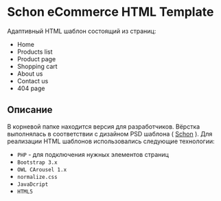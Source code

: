 # Schon eCommerce HTML Template
Адаптивный HTML шаблон состоящий из страниц:

* Home
* Products list
* Product page
* Shopping cart
* About us
* Contact us
* 404 page


## Описание 
В корневой папке находится версия для разработчиков. 
Вёрстка выполнялась в соответствии с дизайном PSD шаблона ( [Schon](https://themeforest.net/item/schn-ecommerce-psd-template/15449163?s_rank=4) ). Для реализации HTML шаблонов использовались следующие технологии:

* ``PHP`` - для подключения нужных элементов страниц
* ``Bootstrap 3.x``
* ``OWL CArousel 1.x``
* ``normalize.css``
* ``JavaDcript``
* ``HTML5``



